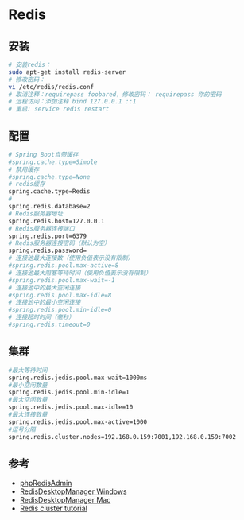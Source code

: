 # Redis

## 安装

``` bash
# 安装redis：
sudo apt-get install redis-server
# 修改密码：
vi /etc/redis/redis.conf
# 取消注释：requirepass foobared，修改密码： requirepass 你的密码
# 远程访问：添加注释 bind 127.0.0.1 ::1
# 重启: service redis restart
```

## 配置

``` bash
# Spring Boot自带缓存
#spring.cache.type=Simple
# 禁用缓存
#spring.cache.type=None
# redis缓存
spring.cache.type=Redis
#
spring.redis.database=2
# Redis服务器地址
spring.redis.host=127.0.0.1
# Redis服务器连接端口
spring.redis.port=6379
# Redis服务器连接密码（默认为空）
spring.redis.password=
# 连接池最大连接数（使用负值表示没有限制）
#spring.redis.pool.max-active=8
# 连接池最大阻塞等待时间（使用负值表示没有限制）
#spring.redis.pool.max-wait=-1
# 连接池中的最大空闲连接
#spring.redis.pool.max-idle=8
# 连接池中的最小空闲连接
#spring.redis.pool.min-idle=0
# 连接超时时间（毫秒）
#spring.redis.timeout=0
```

## 集群

``` bash
#最大等待时间
spring.redis.jedis.pool.max-wait=1000ms
#最小空闲数量
spring.redis.jedis.pool.min-idle=1
#最大空闲数量
spring.redis.jedis.pool.max-idle=10
#最大连接数量
spring.redis.jedis.pool.max-active=1000
#逗号分隔
spring.redis.cluster.nodes=192.168.0.159:7001,192.168.0.159:7002
```

<!-- TODO:如何搭建redis集群 -->

## 参考

- [phpRedisAdmin](https://github.com/erikdubbelboer/phpRedisAdmin)
- [RedisDesktopManager Windows](https://www.daxiblog.com/redis%E7%AE%A1%E7%90%86%E5%B7%A5%E5%85%B7redisdesktopmanager-0-9-9-%E5%AE%89%E8%A3%85%E5%8C%85%E4%B8%8B%E8%BD%BD/)
- [RedisDesktopManager Mac](https://github.com/onewe/RedisDesktopManager-Mac/releases/tag/0.9.9)
- [Redis cluster tutorial](https://redis.io/topics/cluster-tutorial)
